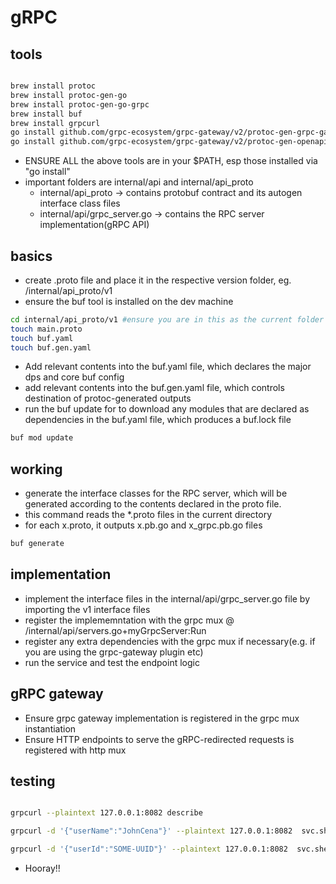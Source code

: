 # gRPC

## tools
```sh

brew install protoc
brew install protoc-gen-go
brew install protoc-gen-go-grpc
brew install buf
brew install grpcurl
go install github.com/grpc-ecosystem/grpc-gateway/v2/protoc-gen-grpc-gateway
go install github.com/grpc-ecosystem/grpc-gateway/v2/protoc-gen-openapiv2

```
- ENSURE ALL the above tools are in your $PATH, esp those installed via "go install"
- important folders are internal/api and internal/api_proto
  - internal/api_proto -> contains protobuf contract and its autogen interface class files
  - internal/api/grpc_server.go -> contains the RPC server implementation(gRPC API)
  
## basics
- create .proto file and place it in the respective version folder, eg. /internal/api_proto/v1
- ensure the buf tool is installed on the dev machine

```sh
cd internal/api_proto/v1 #ensure you are in this as the current folder
touch main.proto
touch buf.yaml
touch buf.gen.yaml
```

- Add relevant contents into the buf.yaml file, which declares the major dps and core buf config
- add relevant contents into the buf.gen.yaml file, which controls destination of protoc-generated outputs
- run the buf update for to download any modules that are declared as dependencies in the buf.yaml file, which produces a buf.lock file
```sh
buf mod update
```

## working
- generate the interface classes for the RPC server, which will be generated according to the contents declared in the proto file.
- this command reads the *.proto files in the current directory
- for each x.proto, it outputs x.pb.go and x_grpc.pb.go files
```sh
buf generate
```

## implementation
- implement the interface files in the internal/api/grpc_server.go file by importing the v1 interface files
- register the implememntation with the grpc mux @ /internal/api/servers.go+myGrpcServer:Run
- register any extra dependencies with the grpc mux if necessary(e.g. if you are using the grpc-gateway plugin etc)
- run the service and test the endpoint logic

## gRPC gateway
- Ensure grpc gateway implementation is registered in the grpc mux instantiation
- Ensure HTTP endpoints to serve the gRPC-redirected requests is registered with http mux

## testing
```sh

grpcurl --plaintext 127.0.0.1:8082 describe

grpcurl -d '{"userName":"JohnCena"}' --plaintext 127.0.0.1:8082  svc.shell.v1.MybackendSvc/GetUserInfoByUsername

grpcurl -d '{"userId":"SOME-UUID"}' --plaintext 127.0.0.1:8082  svc.shell.v1.MybackendSvc/GetUserInfoById

```

- Hooray!!

